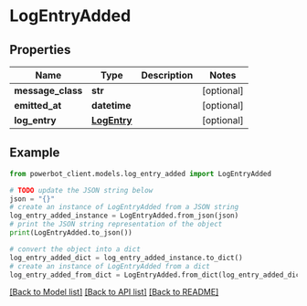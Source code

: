 # LogEntryAdded


## Properties

Name | Type | Description | Notes
------------ | ------------- | ------------- | -------------
**message_class** | **str** |  | [optional] 
**emitted_at** | **datetime** |  | [optional] 
**log_entry** | [**LogEntry**](LogEntry.md) |  | [optional] 

## Example

```python
from powerbot_client.models.log_entry_added import LogEntryAdded

# TODO update the JSON string below
json = "{}"
# create an instance of LogEntryAdded from a JSON string
log_entry_added_instance = LogEntryAdded.from_json(json)
# print the JSON string representation of the object
print(LogEntryAdded.to_json())

# convert the object into a dict
log_entry_added_dict = log_entry_added_instance.to_dict()
# create an instance of LogEntryAdded from a dict
log_entry_added_from_dict = LogEntryAdded.from_dict(log_entry_added_dict)
```
[[Back to Model list]](../README.md#documentation-for-models) [[Back to API list]](../README.md#documentation-for-api-endpoints) [[Back to README]](../README.md)



